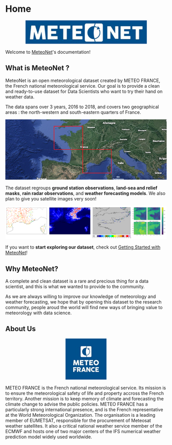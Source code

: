# Home

<div style="text-align:center"><a href="https://meteonet.umr-cnrm.fr/index.html" style="text-align:center"><img src="img/LogoMeteoNet4.png" ></a></div>


Welcome to [MeteoNet](https://meteonet.umr-cnrm.fr/index.html)'s documentation! 
## What is MeteoNet ?

MeteoNet is an open meteorological dataset created by METEO FRANCE, the French national meteorological service. Our goal is to provide a clean and ready-to-use dataset for Data Scientists who want to try their hand on weather data.

The data spans over 3 years, 2016 to 2018, and covers two geographical areas : the north-western and south-eastern quarters of France.

![Map](img/Map.png)

The dataset regroups **ground station observations**, **land-sea and relief masks**, **rain radar observations**, and **weather forecasting models**. We also plan to give you satellite images very soon!

![Data](img/Data.png)

If you want to **start exploring our dataset**, check out [Getting Started with MeteoNet](getting-started)!

## Why MeteoNet?

A complete and clean dataset is a rare and precious thing for a data scientist, and this is what we wanted to provide to the community.

As we are always willing to improve our knowledge of meteorology and weather forecasting, we hope that by opening this dataset to the research community, people aroud the world will find new ways of bringing value to meteorology with data science.


## About Us


<div style="text-align:center"><a href="http://www.meteofrance.com" style="text-align:center"><img src="img/LogoMeteoFrance.jpeg" ></a></div>

METEO FRANCE is the French national meteorological service. Its mission is to ensure the meteorological safety of life and property accross the French territory. Another mission is to keep memory of climate and forecasting the climate change to advise the public policies. METEO FRANCE has a particularly strong international presence, and is the French representative at the World Meteorological Organization. The organisation is a leading member of EUMETSAT, responsible for the procurement of Meteosat weather satellites. It also a critical national weather service member of the ECMWF and hosts one of two major centers of the IFS numerical weather prediction model widely used worldwide. 